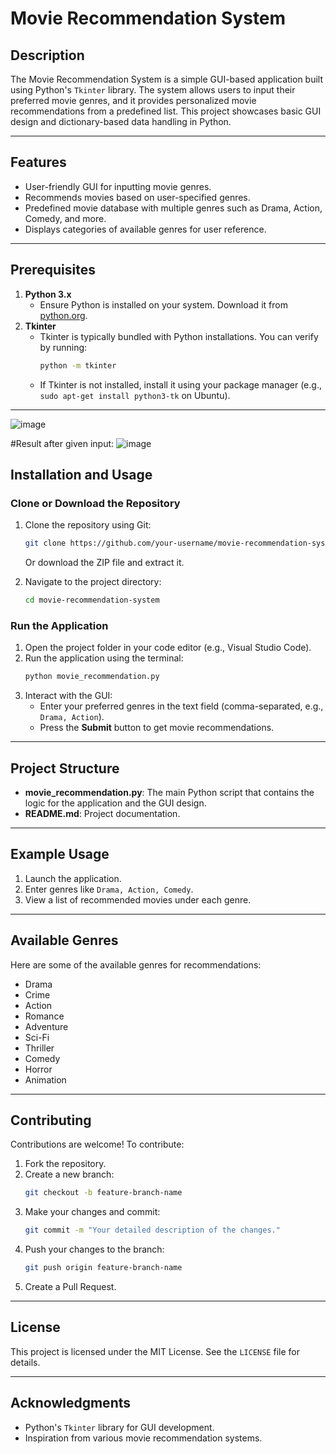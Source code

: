 # Movie Recommendation System

## Description
The Movie Recommendation System is a simple GUI-based application built using Python's `Tkinter` library. The system allows users to input their preferred movie genres, and it provides personalized movie recommendations from a predefined list. This project showcases basic GUI design and dictionary-based data handling in Python.

---

## Features
- User-friendly GUI for inputting movie genres.
- Recommends movies based on user-specified genres.
- Predefined movie database with multiple genres such as Drama, Action, Comedy, and more.
- Displays categories of available genres for user reference.

---

## Prerequisites
1. **Python 3.x**
   - Ensure Python is installed on your system. Download it from [python.org](https://www.python.org).
2. **Tkinter**
   - Tkinter is typically bundled with Python installations. You can verify by running:
     ```bash
     python -m tkinter
     ```
   - If Tkinter is not installed, install it using your package manager (e.g., `sudo apt-get install python3-tk` on Ubuntu).

---
![image](https://github.com/user-attachments/assets/89ae2c18-50db-429d-9c1d-5b736e6380df)

#Result after given input:
![image](https://github.com/user-attachments/assets/5e64a7f2-33d3-4598-9d53-89f5e5fb5af2)


## Installation and Usage

### Clone or Download the Repository
1. Clone the repository using Git:
   ```bash
   git clone https://github.com/your-username/movie-recommendation-system.git
   ```
   Or download the ZIP file and extract it.

2. Navigate to the project directory:
   ```bash
   cd movie-recommendation-system
   ```

### Run the Application
1. Open the project folder in your code editor (e.g., Visual Studio Code).
2. Run the application using the terminal:
   ```bash
   python movie_recommendation.py
   ```
3. Interact with the GUI:
   - Enter your preferred genres in the text field (comma-separated, e.g., `Drama, Action`).
   - Press the **Submit** button to get movie recommendations.

---

## Project Structure
- **movie_recommendation.py**: The main Python script that contains the logic for the application and the GUI design.
- **README.md**: Project documentation.

---

## Example Usage
1. Launch the application.
2. Enter genres like `Drama, Action, Comedy`.
3. View a list of recommended movies under each genre.

---

## Available Genres
Here are some of the available genres for recommendations:
- Drama
- Crime
- Action
- Romance
- Adventure
- Sci-Fi
- Thriller
- Comedy
- Horror
- Animation

---

## Contributing
Contributions are welcome! To contribute:
1. Fork the repository.
2. Create a new branch:
   ```bash
   git checkout -b feature-branch-name
   ```
3. Make your changes and commit:
   ```bash
   git commit -m "Your detailed description of the changes."
   ```
4. Push your changes to the branch:
   ```bash
   git push origin feature-branch-name
   ```
5. Create a Pull Request.

---

## License
This project is licensed under the MIT License. See the `LICENSE` file for details.

---

## Acknowledgments
- Python's `Tkinter` library for GUI development.
- Inspiration from various movie recommendation systems.

